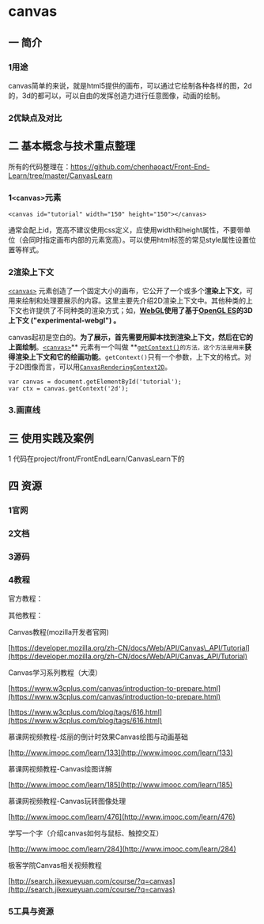 # canvas

## 一 简介

### 1用途

canvas简单的来说，就是html5提供的画布，可以通过它绘制各种各样的图，2d的，3d的都可以，可以自由的发挥创造力进行任意图像，动画的绘制。

### 2优缺点及对比

## 二 基本概念与技术重点整理

所有的代码整理在：https://github.com/chenhaoact/Front-End-Learn/tree/master/CanvasLearn

### 1`<canvas>`元素

```
<canvas id="tutorial" width="150" height="150"></canvas>
```

通常会配上id，宽高不建议使用css定义，应使用width和height属性，不要带单位（会同时指定画布内部的元素宽高）。可以使用html标签的常见style属性设置位置等样式。

### 2渲染上下文

[`<canvas>`](https://developer.mozilla.org/zh-CN/docs/Web/HTML/Element/canvas) 元素创造了一个固定大小的画布，它公开了一个或多个**渲染上下文**，可用来绘制和处理要展示的内容。这里主要先介绍2D渲染上下文中。其他种类的上下文也许提供了不同种类的渲染方式；如，[**WebGL**](https://developer.mozilla.org/en-US/docs/Web/WebGL)**使用了基于**[**OpenGL ES**](http://www.khronos.org/opengles/)**的3D上下文 \("experimental-webgl"\) 。**

canvas起初是空白的。**为了展示，首先需要用脚本找到渲染上下文，然后在它的上面绘制**。[`<canvas>`](https://developer.mozilla.org/zh-CN/docs/Web/HTML/Element/canvas)** 元素有一个叫做 **[`getContext()`](https://developer.mozilla.org/zh-CN/docs/Web/API/HTMLCanvasElement/getContext)`的方法，这个方法是用来`**获得渲染上下文和它的绘画功能**。`getContext()`只有一个参数，上下文的格式。对于2D图像而言，可以用[`CanvasRenderingContext2D`](https://developer.mozilla.org/zh-CN/docs/Web/API/CanvasRenderingContext2D)。

```
var canvas = document.getElementById('tutorial');
var ctx = canvas.getContext('2d');
```



### 3.画直线





## 三 使用实践及案例

1 代码在project/front/FrontEndLearn/CanvasLearn下的

## 四 资源

### 1官网

### 2文档

### 3源码

### 4教程

官方教程：

其他教程：

Canvas教程\(mozilla开发者官网\)

[https://developer.mozilla.org/zh-CN/docs/Web/API/Canvas\_API/Tutorial](https://developer.mozilla.org/zh-CN/docs/Web/API/Canvas_API/Tutorial)

Canvas学习系列教程（大漠）

[https://www.w3cplus.com/canvas/introduction-to-prepare.html](https://www.w3cplus.com/canvas/introduction-to-prepare.html)

[https://www.w3cplus.com/blog/tags/616.html](https://www.w3cplus.com/blog/tags/616.html)

慕课网视频教程-炫丽的倒计时效果Canvas绘图与动画基础

[http://www.imooc.com/learn/133](http://www.imooc.com/learn/133)

慕课网视频教程-Canvas绘图详解

[http://www.imooc.com/learn/185](http://www.imooc.com/learn/185)

慕课网视频教程-Canvas玩转图像处理

[http://www.imooc.com/learn/476](http://www.imooc.com/learn/476)

学写一个字（介绍canvas如何与鼠标、触控交互）

[http://www.imooc.com/learn/284](http://www.imooc.com/learn/284)

极客学院Canvas相关视频教程

[http://search.jikexueyuan.com/course/?q=canvas](http://search.jikexueyuan.com/course/?q=canvas)

### 5工具与资源



